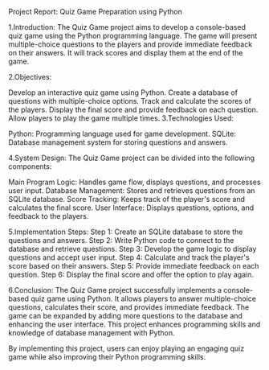 Project Report: Quiz Game Preparation using Python

1.Introduction: The Quiz Game project aims to develop a console-based quiz game using the Python programming language. The game will present multiple-choice questions to the players and provide immediate feedback on their answers. It will track scores and display them at the end of the game.

2.Objectives:

Develop an interactive quiz game using Python. Create a database of questions with multiple-choice options. Track and calculate the scores of the players. Display the final score and provide feedback on each question. Allow players to play the game multiple times. 3.Technologies Used:

Python: Programming language used for game development. SQLite: Database management system for storing questions and answers.

4.System Design: The Quiz Game project can be divided into the following components:

Main Program Logic: Handles game flow, displays questions, and processes user input. Database Management: Stores and retrieves questions from an SQLite database. Score Tracking: Keeps track of the player's score and calculates the final score. User Interface: Displays questions, options, and feedback to the players.

5.Implementation Steps: Step 1: Create an SQLite database to store the questions and answers. Step 2: Write Python code to connect to the database and retrieve questions. Step 3: Develop the game logic to display questions and accept user input. Step 4: Calculate and track the player's score based on their answers. Step 5: Provide immediate feedback on each question. Step 6: Display the final score and offer the option to play again.

6.Conclusion: The Quiz Game project successfully implements a console-based quiz game using Python. It allows players to answer multiple-choice questions, calculates their score, and provides immediate feedback. The game can be expanded by adding more questions to the database and enhancing the user interface. This project enhances programming skills and knowledge of database management with Python.

By implementing this project, users can enjoy playing an engaging quiz game while also improving their Python programming skills. 
